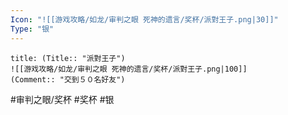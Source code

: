 ```yaml
---
Icon: "![[游戏攻略/如龙/审判之眼 死神的遗言/奖杯/派對王子.png|30]]"
Type: "银"
---
```

```ad-common-silver-trophy
title: (Title:: "派對王子")
![[游戏攻略/如龙/审判之眼 死神的遗言/奖杯/派對王子.png|100]]
(Comment:: "交到５０名好友")
```

#审判之眼/奖杯 #奖杯 #银
